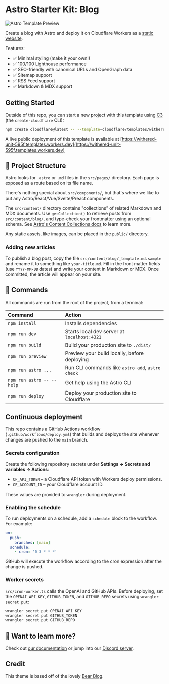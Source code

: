 # Astro Starter Kit: Blog

![Astro Template Preview](https://github.com/withastro/astro/assets/2244813/ff10799f-a816-4703-b967-c78997e8323d)

<!-- dash-content-start -->

Create a blog with Astro and deploy it on Cloudflare Workers as a [static website](https://developers.cloudflare.com/workers/static-assets/).

Features:

- ✅ Minimal styling (make it your own!)
- ✅ 100/100 Lighthouse performance
- ✅ SEO-friendly with canonical URLs and OpenGraph data
- ✅ Sitemap support
- ✅ RSS Feed support
- ✅ Markdown & MDX support

<!-- dash-content-end -->

## Getting Started

Outside of this repo, you can start a new project with this template using [C3](https://developers.cloudflare.com/pages/get-started/c3/) (the `create-cloudflare` CLI):

```bash
npm create cloudflare@latest -- --template=cloudflare/templates/withered-unit-595f
```

A live public deployment of this template is available at [https://withered-unit-595f.templates.workers.dev](https://withered-unit-595f.templates.workers.dev)

## 🚀 Project Structure

Astro looks for `.astro` or `.md` files in the `src/pages/` directory. Each page is exposed as a route based on its file name.

There's nothing special about `src/components/`, but that's where we like to put any Astro/React/Vue/Svelte/Preact components.

The `src/content/` directory contains "collections" of related Markdown and MDX documents. Use `getCollection()` to retrieve posts from `src/content/blog/`, and type-check your frontmatter using an optional schema. See [Astro's Content Collections docs](https://docs.astro.build/en/guides/content-collections/) to learn more.

Any static assets, like images, can be placed in the `public/` directory.

### Adding new articles

To publish a blog post, copy the file `src/content/blog/_template.md.sample` and rename
it to something like `your-title.md`. Fill in the front matter fields (use
`YYYY-MM-DD` dates) and write your content in Markdown or MDX. Once committed,
the article will appear on your site.

## 🧞 Commands

All commands are run from the root of the project, from a terminal:

| Command                   | Action                                           |
| :------------------------ | :----------------------------------------------- |
| `npm install`             | Installs dependencies                            |
| `npm run dev`             | Starts local dev server at `localhost:4321`      |
| `npm run build`           | Build your production site to `./dist/`          |
| `npm run preview`         | Preview your build locally, before deploying     |
| `npm run astro ...`       | Run CLI commands like `astro add`, `astro check` |
| `npm run astro -- --help` | Get help using the Astro CLI                     |
| `npm run deploy`          | Deploy your production site to Cloudflare        |

## Continuous deployment

This repo contains a GitHub Actions workflow (`.github/workflows/deploy.yml`) that
builds and deploys the site whenever changes are pushed to the `main` branch.

### Secrets configuration

Create the following repository secrets under **Settings → Secrets and variables → Actions**:

- `CF_API_TOKEN` – a Cloudflare API token with Workers deploy permissions.
- `CF_ACCOUNT_ID` – your Cloudflare account ID.

These values are provided to `wrangler` during deployment.

### Enabling the schedule

To run deployments on a schedule, add a `schedule` block to the workflow. For example:

```yaml
on:
  push:
    branches: [main]
  schedule:
    - cron: '0 3 * * *'
```

GitHub will execute the workflow according to the cron expression after the change is pushed.

### Worker secrets

`src/cron-worker.ts` calls the OpenAI and GitHub APIs. Before deploying,
set the `OPENAI_API_KEY`, `GITHUB_TOKEN`, and `GITHUB_REPO` secrets using
`wrangler secret put`:

```bash
wrangler secret put OPENAI_API_KEY
wrangler secret put GITHUB_TOKEN
wrangler secret put GITHUB_REPO
```


## 👀 Want to learn more?

Check out [our documentation](https://docs.astro.build) or jump into our [Discord server](https://astro.build/chat).

## Credit

This theme is based off of the lovely [Bear Blog](https://github.com/HermanMartinus/bearblog/).
